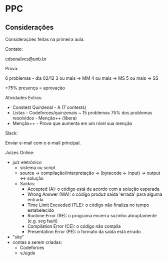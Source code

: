 # PPC

## Considerações

Considerações feitas na primeira aula.

Contato:

edsonalves@unb.br

Prova:

6 problemas - dia 02/12
3 ou mais -> MM
4 ou mais -> MS
5 ou mais -> SS

+75% presença = aprovação

Atividades Extras:

- Constest Quinzenal - A (7 contests)
- Listas - Codeforces/quinzenais
  ~ 15 problemas
  75% dos problemas resolvidos - Menção++ (libera)
- Menção++ - Prova que aumenta em um nível sua menção

Slack:

Enviar e-mail com o e-mail principal.

Juízes Online:

- juíz eletrônico
  - sistema ou script
  - source -> compilação/interpretação -> (bytecode <- input) -> output <=> solução
  - Saídas:
    - Accepted (A): o código está de acordo com a solução esperada
    - Wrong Answer (WA): o código produz saída 'errada' para alguma entrada
    - Time Limit Exceeded (TLE): o código não finaliza no tempo estabelecido
    - Runtime Error (RE): o programa encerra sozinho abruptamente (e.g. seg fault)
    - Compilation Error (CE): o código não compila
    - Presentation Error (PE): o formato da saída está errado
- "site"
- contas a serem criadas:
  - Codeforces
  - vJugde
